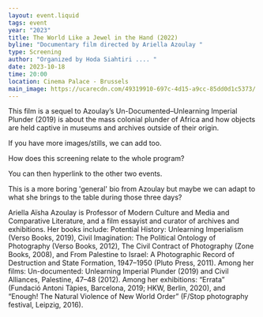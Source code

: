 ```yaml
---
layout: event.liquid
tags: event
year: "2023"
title: The World Like a Jewel in the Hand (2022)
byline: "Documentary film directed by Ariella Azoulay "
type: Screening
author: "Organized by Hoda Siahtiri .... "
date: 2023-10-18
time: 20:00
location: Cinema Palace - Brussels
main_image: https://ucarecdn.com/49319910-697c-4d15-a9cc-85dd0d1c5373/
---
```

This film is a sequel to Azoulay’s Un-Documented–Unlearning Imperial Plunder (2019) is about the mass colonial plunder of Africa and how objects are held captive in museums and archives outside of their origin.



If you have more images/stills, we can add too. 

How does this screening relate to the whole program?

You can then hyperlink to the other two events. 

This is a more boring 'general' bio from Azoulay but maybe we can adapt to what she brings to the table during those three days? 

Ariella Aïsha Azoulay is Professor of Modern Culture and Media and Comparative Literature, and a film essayist and curator of archives and exhibitions. Her books include: Potential History: Unlearning Imperialism (Verso Books, 2019), Civil Imagination: The Political Ontology of Photography (Verso Books, 2012), The Civil Contract of Photography (Zone Books, 2008), and From Palestine to Israel: A Photographic Record of Destruction and State Formation, 1947–1950 (Pluto Press, 2011). Among her films: Un-documented: Unlearning Imperial Plunder (2019) and Civil Alliances, Palestine, 47–48 (2012). Among her exhibitions: “Errata” (Fundació Antoni Tàpies, Barcelona, 2019; HKW, Berlin, 2020), and “Enough! The Natural Violence of New World Order” (F/Stop photography festival, Leipzig, 2016).